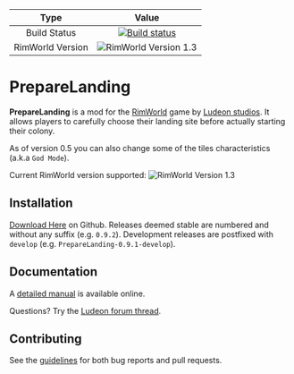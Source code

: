 | Type  | Value |
| :---: | :---: |
| Build Status  | [![Build status](https://ci.appveyor.com/api/projects/status/0t0v36hpor8l68l5?svg=true)](https://ci.appveyor.com/project/neitsa/preparelanding) |
| RimWorld Version | ![RimWorld Version 1.3](https://img.shields.io/badge/RimWorld%201.3-brightgreen.svg) |

PrepareLanding
==============

**PrepareLanding** is a mod for the [RimWorld](https://rimworldgame.com/) game by [Ludeon studios](https://ludeon.com/blog/). It allows players to carefully choose their landing site before actually starting their colony.

As of version 0.5 you can also change some of the tiles characteristics (a.k.a `God Mode`).

Current RimWorld version supported: ![RimWorld Version 1.3](https://img.shields.io/badge/RimWorld%201.1-brightgreen.svg)

Installation
------------

[Download Here](https://github.com/neitsa/PrepareLanding/releases/latest) on Github.
Releases deemed stable are numbered and without any suffix (e.g. `0.9.2`).
Development releases are postfixed with `develop` (e.g. `PrepareLanding-0.9.1-develop`).

Documentation
-------------

A [detailed manual](https://neitsa.github.io/games/rimworld/preparelanding/) is available online.

Questions? Try the [Ludeon forum thread](https://ludeon.com/forums/index.php?topic=34592.0).

Contributing
------------

See the [guidelines](CONTRIBUTING.md) for both bug reports and pull requests.
